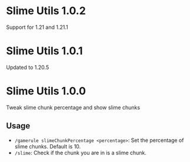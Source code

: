 # Slime Utils 1.0.2
Support for 1.21 and 1.21.1

# Slime Utils 1.0.1
Updated to 1.20.5

# Slime Utils 1.0.0
Tweak slime chunk percentage and show slime chunks

## Usage
- `/gamerule slimeChunkPercentage <percentage>`: Set the percentage of slime chunks. Default is 10.
- `/slime`: Check if the chunk you are in is a slime chunk.
